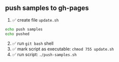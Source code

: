 ## push samples to gh-pages
1. :white_check_mark: create file `update.sh`

  ```bash
  echo push samples
  echo pushed
  ```

2. :white_check_mark: run `git bash` shell
3. :white_check_mark: mark script as executable: `chmod 755 update.sh`
4. :white_check_mark: run script: `./push-samples.sh`